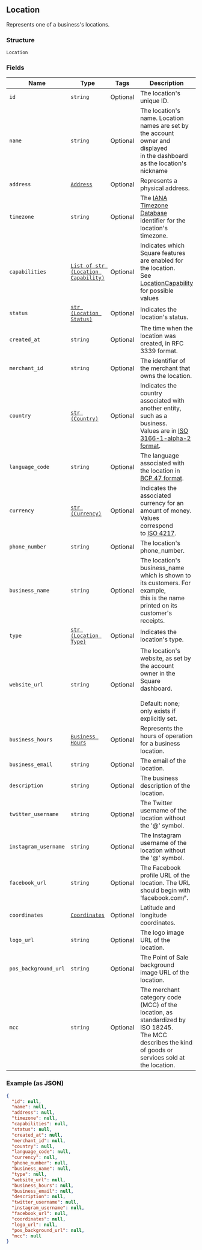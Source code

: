 ## Location

Represents one of a business's locations.

### Structure

`Location`

### Fields

| Name | Type | Tags | Description |
|  --- | --- | --- | --- |
| `id` | `string` | Optional | The location's unique ID. |
| `name` | `string` | Optional | The location's name. Location names are set by the account owner and displayed<br>in the dashboard as the location's nickname |
| `address` | [`Address`](/doc/models/address.md) | Optional | Represents a physical address. |
| `timezone` | `string` | Optional | The [IANA Timezone Database](https://www.iana.org/time-zones)<br>identifier for the location's timezone. |
| `capabilities` | [`List of str (Location Capability)`](/doc/models/location-capability.md) | Optional | Indicates which Square features are enabled for the location.<br>See [LocationCapability](#type-locationcapability) for possible values |
| `status` | [`str (Location Status)`](/doc/models/location-status.md) | Optional | Indicates the location's status. |
| `created_at` | `string` | Optional | The time when the location was created, in RFC 3339 format. |
| `merchant_id` | `string` | Optional | The identifier of the merchant that owns the location. |
| `country` | [`str (Country)`](/doc/models/country.md) | Optional | Indicates the country associated with another entity, such as a business.<br>Values are in [ISO 3166-1-alpha-2 format](http://www.iso.org/iso/home/standards/country_codes.htm). |
| `language_code` | `string` | Optional | The language associated with the location in<br>[BCP 47 format](https://tools.ietf.org/html/bcp47#appendix-A). |
| `currency` | [`str (Currency)`](/doc/models/currency.md) | Optional | Indicates the associated currency for an amount of money. Values correspond<br>to [ISO 4217](https://wikipedia.org/wiki/ISO_4217). |
| `phone_number` | `string` | Optional | The location's phone_number. |
| `business_name` | `string` | Optional | The location's business_name which is shown to its customers. For example,<br>this is the name printed on its customer's receipts. |
| `type` | [`str (Location Type)`](/doc/models/location-type.md) | Optional | Indicates the location's type. |
| `website_url` | `string` | Optional | The location's website, as set by the account owner in the Square dashboard.<br><br>Default: none; only exists if explicitly set. |
| `business_hours` | [`Business Hours`](/doc/models/business-hours.md) | Optional | Represents the hours of operation for a business location. |
| `business_email` | `string` | Optional | The email of the location. |
| `description` | `string` | Optional | The business description of the location. |
| `twitter_username` | `string` | Optional | The Twitter username of the location without the '&#64;' symbol. |
| `instagram_username` | `string` | Optional | The Instagram username of the location without the '&#64;' symbol. |
| `facebook_url` | `string` | Optional | The Facebook profile URL of the location. The URL should begin with 'facebook.com/'. |
| `coordinates` | [`Coordinates`](/doc/models/coordinates.md) | Optional | Latitude and longitude coordinates. |
| `logo_url` | `string` | Optional | The logo image URL of the location. |
| `pos_background_url` | `string` | Optional | The Point of Sale background image URL of the location. |
| `mcc` | `string` | Optional | The merchant category code (MCC) of the location, as standardized by ISO 18245.<br>The MCC describes the kind of goods or services sold at the location. |

### Example (as JSON)

```json
{
  "id": null,
  "name": null,
  "address": null,
  "timezone": null,
  "capabilities": null,
  "status": null,
  "created_at": null,
  "merchant_id": null,
  "country": null,
  "language_code": null,
  "currency": null,
  "phone_number": null,
  "business_name": null,
  "type": null,
  "website_url": null,
  "business_hours": null,
  "business_email": null,
  "description": null,
  "twitter_username": null,
  "instagram_username": null,
  "facebook_url": null,
  "coordinates": null,
  "logo_url": null,
  "pos_background_url": null,
  "mcc": null
}
```

